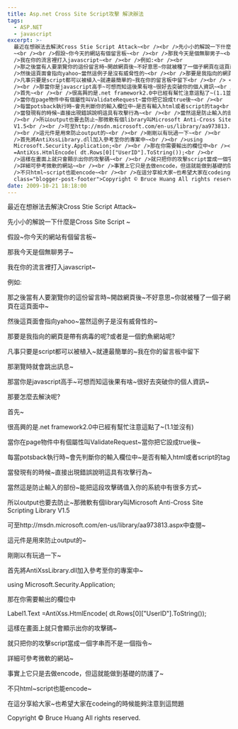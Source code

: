 ```yaml
---
title: Asp.net Cross Site Script攻擊 解決辦法
tags:
  - ASP.NET
  - javascript
excerpt: >-
  最近在想辦法去解決Cross Stie Script Attack~<br /><br />先小小的解說一下什麼是Cross Site Script
  ~<br /><br />假設~你今天的網站有個留言板~<br /><br />那我今天是個無聊男子~<br /><br
  />我在你的流言裡打入javascript~<br /><br />例如:<br /><br
  />那之後當有人要瀏覽你的這份留言時~開啟網頁後~不好意思~你就被種了一個子網頁在這頁面中~<br /><br
  />然後這頁面會指向yahoo~當然這例子是沒有威脅性的~<br /><br />那要是我指向的網頁是帶有病毒的呢?或者是一個釣魚網站呢?<br /><br
  />凡事只要是script都可以被植入~就連最簡單的~我在你的留言板中留下<br /><br /> <br /><br />那瀏覽時就會跳出訊息~<br
  /><br />那當你是javascript高手~可想而知這後果有啥~很好去突破你的個人資訊~<br /><br />那要怎麼去解決呢?<br /><br
  />首先~<br /><br />很高興的是.net framework2.0中已經有幫忙注意這點了~(1.1並沒有)<br /><br
  />當你在page物件中有個屬性叫ValidateRequest~當你把它設成true後~<br /><br
  />每當potsback執行時~會先判斷你的輸入欄位中~是否有輸入html或者script的tag<br /><br
  />當發現有的時候~直接出現錯誤說明這具有攻擊行為~<br /><br />當然這是防止輸入的部份~能把這段攻擊碼值入你的系統中有很多方式~<br
  /><br />所以output也要去防止~那微軟有個library叫Microsoft Anti-Cross Site Scripting Library
  V1.5<br /><br />可至http://msdn.microsoft.com/en-us/library/aa973813.aspx中查閱~<br
  /><br />這元件是用來防止output的~<br /><br />剛剛以有玩過一下~<br /><br
  />首先將AntiXssLibrary.dll加入參考至你的專案中~<br /><br />using
  Microsoft.Security.Application;<br /><br />那在你需要輸出的欄位中<br /><br />Label1.Text
  =AntiXss.HtmlEncode( dt.Rows[0]["UserID"].ToString());<br /><br
  />這樣在畫面上就只會顯示出你的攻擊碼~<br /><br />就只把你的攻擊script當成一個字串而不是一個指令~<br /><br
  />詳細可參考微軟的網站~<br /><br />事實上它只是去做encode，但這就能做到基礎的防護了~<br /><br
  />不只html~script也能encode~<br /><br />在這分享給大家~也希望大家在codeing的時候能夠注意到這問題<div
  class="blogger-post-footer">Copyright © Bruce Huang All rights reserved.</div>
date: 2009-10-21 18:18:00
---
```


最近在想辦法去解決Cross Stie Script Attack~  
  
先小小的解說一下什麼是Cross Site Script ~  
  
假設~你今天的網站有個留言板~  
  
那我今天是個無聊男子~  
  
我在你的流言裡打入javascript~  
  
例如:  
  
那之後當有人要瀏覽你的這份留言時~開啟網頁後~不好意思~你就被種了一個子網頁在這頁面中~  
  
然後這頁面會指向yahoo~當然這例子是沒有威脅性的~  
  
那要是我指向的網頁是帶有病毒的呢?或者是一個釣魚網站呢?  
  
凡事只要是script都可以被植入~就連最簡單的~我在你的留言板中留下  
  
  
  
那瀏覽時就會跳出訊息~  
  
那當你是javascript高手~可想而知這後果有啥~很好去突破你的個人資訊~  
  
那要怎麼去解決呢?  
  
首先~  
  
很高興的是.net framework2.0中已經有幫忙注意這點了~(1.1並沒有)  
  
當你在page物件中有個屬性叫ValidateRequest~當你把它設成true後~  
  
每當potsback執行時~會先判斷你的輸入欄位中~是否有輸入html或者script的tag  
  
當發現有的時候~直接出現錯誤說明這具有攻擊行為~  
  
當然這是防止輸入的部份~能把這段攻擊碼值入你的系統中有很多方式~  
  
所以output也要去防止~那微軟有個library叫Microsoft Anti-Cross Site Scripting Library V1.5  
  
可至http://msdn.microsoft.com/en-us/library/aa973813.aspx中查閱~  
  
這元件是用來防止output的~  
  
剛剛以有玩過一下~  
  
首先將AntiXssLibrary.dll加入參考至你的專案中~  
  
using Microsoft.Security.Application;  
  
那在你需要輸出的欄位中  
  
Label1.Text =AntiXss.HtmlEncode( dt.Rows\[0\]\["UserID"\].ToString());  
  
這樣在畫面上就只會顯示出你的攻擊碼~  
  
就只把你的攻擊script當成一個字串而不是一個指令~  
  
詳細可參考微軟的網站~  
  
事實上它只是去做encode，但這就能做到基礎的防護了~  
  
不只html~script也能encode~  
  
在這分享給大家~也希望大家在codeing的時候能夠注意到這問題

Copyright © Bruce Huang All rights reserved.
<!-- more -->
